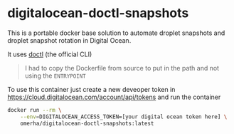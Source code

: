 # digitalocean-doctl-snapshots

This is a portable docker base solution to automate droplet snapshots and droplet snapshot rotation in Digital Ocean.

It uses [doctl](https://github.com/digitalocean/doctl) (the official CLI)

>I had to copy the Dockerfile from source to put in the path and not using the `ENTRYPOINT`

To use this container just create a new deveoper token in <https://cloud.digitalocean.com/account/api/tokens> and run the container

```bash
docker run --rm \
    --env=DIGITALOCEAN_ACCESS_TOKEN=[your digital ocean token here] \
    omerha/digitalocean-doctl-snapshots:latest
```
